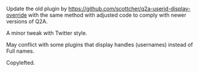 Update the old plugin by 
https://github.com/scottcher/q2a-userid-display-override with the same method with adjusted code to comply with newer versions of Q2A.

A minor tweak with Twitter style.

May conflict with some plugins that display handles (usernames) instead of Full names.

Copylefted.
